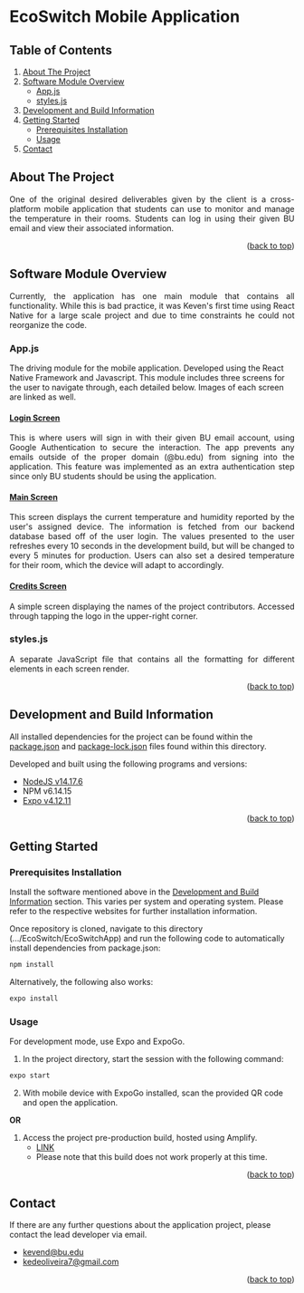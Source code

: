 # <div id="top">EcoSwitch Mobile Application</div>

## Table of Contents
  <ol>
    <li>
      <a href="#about-the-project">About The Project</a>
    </li>
    <li>
      <a href="#software-module-overview">Software Module Overview</a>
      <ul>
        <li><a href="#appjs">App.js</a></li>
        <li><a href="#stylesjs">styles.js</a></li>
      </ul>
    </li>
    <li>
      <a href="#development-and-build-information">Development and Build Information</a>
    </li>
    <li>
      <a href="#getting-started">Getting Started</a>
      <ul>
        <li><a href="#prerequisites-installation">Prerequisites Installation</a></li>
        <li><a href="#usage">Usage</a></li>
      </ul>
    </li>
  <li>
      <a href="#contact">Contact</a>
    </li>
  </ol>

## About The Project
<p align="justify">
  One of the original desired deliverables given by the client is a cross-platform mobile application that students can use to monitor and manage the   temperature in their rooms. Students can log in using their given BU email and view their associated information.
</p>

<p align="right">(<a href="#top">back to top</a>)</p>

## Software Module Overview

<p align="justify"> Currently, the application has one main module that contains all functionality. While this is bad practice, it was Keven's first time using React Native for a large scale project and due to time constraints he could not reorganize the code. </p>

### App.js
The driving module for the mobile application. Developed using the React Native Framework and Javascript. This module includes three screens for the user to navigate through, each detailed below. Images of each screen are linked as well.

#### [Login Screen]()
<p align="justify"> This is where users will sign in with their given BU email account, using Google Authentication to secure the interaction. The app prevents any emails outside of the proper domain (@bu.edu) from signing into the application. This feature was implemented as an extra authentication step since only BU students should be using the application. </p>

#### [Main Screen]()
<p align="justify"> This screen displays the current temperature and humidity reported by the user's assigned device. The information is fetched from our backend database based off of the user login. The values presented to the user refreshes every 10 seconds in the development build, but will be changed to every 5 minutes for production. Users can also set a desired temperature for their room, which the device will adapt to accordingly. </p>

#### [Credits Screen]()
<p align="justify"> A simple screen displaying the names of the project contributors. Accessed through tapping the logo in the upper-right corner. </p>

### styles.js
<p align="justify"> A separate JavaScript file that contains all the formatting for different elements in each screen render. </p>

<p align="right">(<a href="#top">back to top</a>)</p>

## Development and Build Information
All installed dependencies for the project can be found within the [package.json](https://github.com/mharkess/EcoSwitch/blob/main/UserApp/EcoSwitchApp/package.json) and [package-lock.json](https://github.com/mharkess/EcoSwitch/blob/main/UserApp/EcoSwitchApp/package-lock.json) files found within this directory.

Developed and built using the following programs and versions:

- [NodeJS v14.17.6](https://nodejs.org/en/download/)
- NPM v6.14.15
- [Expo v4.12.11](https://docs.expo.dev/get-started/installation/)

<p align="right">(<a href="#top">back to top</a>)</p>

## Getting Started

### Prerequisites Installation

Install the software mentioned above in the [Development and Build Information](#development-and-build-information) section. This varies per system and operating system. Please refer to the respective websites for further installation information.

Once repository is cloned, navigate to this directory (.../EcoSwitch/EcoSwitchApp) and run the following code to automatically install dependencies from package.json:

```sh
npm install
```

Alternatively, the following also works:

```sh
expo install
```

### Usage

For development mode, use Expo and ExpoGo.
1. In the project directory, start the session with the following command:

```sh
expo start
```

2. With mobile device with ExpoGo installed, scan the provided QR code and open the application.

**OR**

1. Access the project pre-production build, hosted using Amplify. 
    - [LINK](https://main.d2yjkgcqrgxtij.amplifyapp.com/)
    - Please note that this build does not work properly at this time.

<p align="right">(<a href="#top">back to top</a>)</p>

## Contact

If there are any further questions about the application project, please contact the lead developer via email.
- kevend@bu.edu
- kedeoliveira7@gmail.com

<p align="right">(<a href="#top">back to top</a>)</p>
